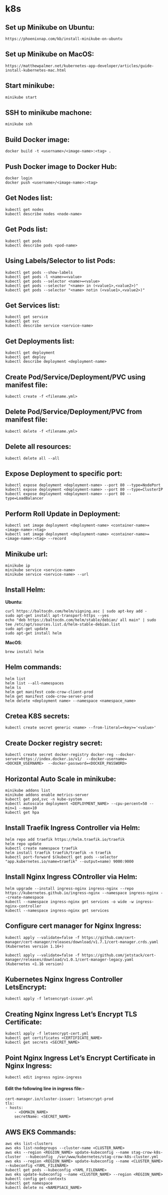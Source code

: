 # k8s

## Set up Minikube on Ubuntu:
    https://phoenixnap.com/kb/install-minikube-on-ubuntu

## Set up Minikube on MacOS:
    https://matthewpalmer.net/kubernetes-app-developer/articles/guide-install-kubernetes-mac.html

## Start minikube:
    minikube start

## SSH to minikube machone:
    minikube ssh

## Build Docker image:
    docker build -t <username>/<image-name>:<tag> .

## Push Docker image to Docker Hub:
    docker login
    docker push <username>/<image-name>:<tag>

## Get Nodes list:
    kubectl get nodes
    kubectl describe nodes <node-name>

## Get Pods list:
    kubectl get pods
    kubectl describe pods <pod-name>

## Using Labels/Selector to list Pods:
    kubectl get pods --show-labels
    kubectl get pods -l <name>=<value>
    kubectl get pods --selector <name>=<value>
    kubectl get pods --selector "<name> in (<value1>,<value2>)"
    kubectl get pods --selector "<name> notin (<value1>,<value2>)"

## Get Services list:
    kubectl get service
    kubectl get svc
    kubectl describe service <service-name>

## Get Deployments list:
    kubectl get deployment
    kubectl get deploy
    kubectl describe deployment <deployment-name>

## Create Pod/Service/Deployment/PVC using manifest file:
    kubectl create -f <filename.yml>

## Delete Pod/Service/Deployment/PVC from manifest file:
    kubectl delete -f <filename.yml>

## Delete all resources:
    kubectl delete all --all

## Expose Deployment to specific port:
    kubectl expose deployment <deployment-name> --port 80 --type=NodePort
    kubectl expose deployment <deployment-name> --port 80 --type=ClusterIP
    kubectl expose deployment <deployment-name> --port 80 --type=LoadBalancer

## Perform Roll Update in Deployment:
    kubectl set image deployment <deployment-name> <container-name>=<image-name>:<tag>
    kubectl set image deployment <deployment-name> <container-name>=<image-name>:<tag> --record

## Minikube url:
    minikube ip
    minikube service <service-name>
    minikube service <service-name> --url

## Install Helm:
**Ubuntu**:

    curl https://baltocdn.com/helm/signing.asc | sudo apt-key add -
    sudo apt-get install apt-transport-https --yes
    echo "deb https://baltocdn.com/helm/stable/debian/ all main" | sudo tee /etc/apt/sources.list.d/helm-stable-debian.list
    sudo apt-get update
    sudo apt-get install helm

**MacOS**:

    brew install helm

## Helm commands:
    helm list
    helm list --all-namespaces
    helm ls
    helm get manifest code-crow-client-prod
    helm get manifest code-crow-server-prod
    helm delete <deployment name> --namespace <namespace_name>

## Cretea K8S secrets:
    kubectl create secret generic <name> --from-literal=<key>='<value>'

## Create Docker registry secret:
    kubectl create secret docker-registry docker-reg --docker-server=https://index.docker.io/v1/  --docker-username=<DOCKER_USERNAME>  --docker-password=<DOCKER_PASSWORD>

## Horizontal Auto Scale in minikube:
    minikube addons list
    minikube addons enable metrics-server
    kubectl get pod,svc -n kube-system
    kubectl autoscale deployment <DEPLOYMENT_NAME> --cpu-percent=50 --min=1 --max=10
    kubectl get hpa

## Install Traefik Ingress Controller via Helm:
    helm repo add traefik https://helm.traefik.io/traefik
    helm repo update
    kubectl create namespace traefik
    helm install traefik traefik/traefik -n traefik
    kubectl port-forward $(kubectl get pods --selector "app.kubernetes.io/name=traefik" --output=name) 9000:9000

## Install Nginx Ingress COntroller via Helm:
    helm upgrade --install ingress-nginx ingress-nginx --repo https://kubernetes.github.io/ingress-nginx --namespace ingress-nginx --create-namespace
    kubectl --namespace ingress-nginx get services -o wide -w ingress-nginx-controller
    kubectl --namespace ingress-nginx get services

## Configure cert manager for Nginx Ingress:
    kubectl apply --validate=false -f https://github.com/cert-manager/cert-manager/releases/download/v1.7.1/cert-manager.crds.yaml             (Kubernetes version 1.16+)

    kubectl apply --validate=false -f https://github.com/jetstack/cert-manager/releases/download/v1.0.1/cert-manager-legacy.yaml      (Kubernetes <1.16 version)

## Kubernetes Nginx Ingress Controller LetsEncrypt:
    kubectl apply -f letsencrypt-issuer.yml

## Creating Nginx Ingress Let’s Encrypt TLS Certificate:
    kubectl apply -f letsencrypt-cert.yml
    kubectl get certificates <CERTIFICATE_NAME>
    kubectl get secrets <SECRET_NAME>

## Point Nginx Ingress Let’s Encrypt Certificate in Nginx Ingress:
    kubectl edit ingress nginx-ingress

#### Edit the following line in ingress file:-

    cert-manager.io/cluster-issuer: letsencrypt-prod
    tls:
    - hosts:
        - <DOMAIN_NAME>
        secretName: <SECRET_NAME>

## AWS EKS Commands:
    aws eks list-clusters
    aws eks list-nodegroups --cluster-name <CLUSTER_NAME>
    aws eks --region <REGION_NAME> update-kubeconfig --name stag-crow-k8s-cluster  --kubeconfig  /var/www/kubernetes/stag-crow-k8s-cluster.yml 
    aws eks --region <REGION_NAME> update-kubeconfig --name <CLUSTER_NAME>  --kubeconfig <YAML_FILENAME>
    kubectl get pods --kubeconfig <YAML_FILENAME>
    aws eks update-kubeconfig --name <CLUSTER_NAME> --region <REGION_NAME>
    kubectl config get-contexts
    kubectl get namespace
    kubectl delete ns <NAMEPSACE_NAME>
